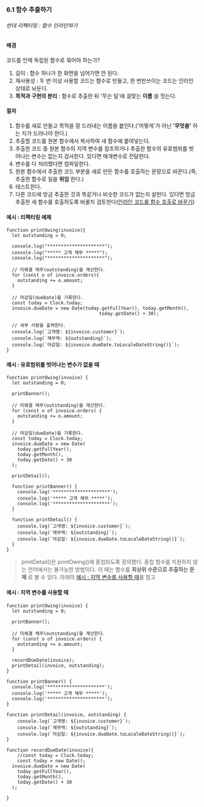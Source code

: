 ### 6.1 함수 추출하기

###### 반대 리팩터링 : _함수 인라인하기_

#### 배경

  코드를 언제 독립된 함수로 묶어야 하는가?
  
  1. 길이 : 함수 하나가 한 화면을 넘어가면 안 된다.
  2. 재사용성 : 두 번 이상 사용할 코드는 함수로 만들고, 한 번만쓰이는 코드는 인라인 상태로 놔둔다.
  3. __목적과 구현의 분리__ : 함수로 추출한 뒤 '무슨 일'에 걸맞는 __이름__ 을 짓는다.


#### 절차
1. 함수를 새로 만들고 목적을 잘 드러내는 이름을 붙인다.('어떻게'가 아닌 __'무엇을'__ 하는 지가 드러나야 한다.)
2. 추출할 코드를 원본 함수에서 복사하여 새 함수에 붙여넣는다.
3. 추출한 코드 중 원본 함수의 지역 변수를 참조하거나 추출한 함수의 유효범위를 벗어나는 변수는 없는지 검사한다. 있다면 매개변수로 전달한다.
4. 변수를 다 처리했다면 컴파일한다.
5. 원본 함수에서 추출한 코드 부분을 새로 만든 함수를 호출하는 문장으로 바꾼다.(즉, 추출한 함수로 일을 __위임__ 한다.)
6. 테스트한다.
7. 다른 코드에 방금 추출한 것과 똑같거나 비슷한 코드가 없는지 살핀다. 있다면 방금 추출한 새 함수를 호출하도록 바꿀지 검토한다([인라인 코드를 함수 호출로 바꾸기](./ch08/REVIEW-8-5.md))

#### 예시 : 리팩터링 예제
```
function printOwing(invoice){
  let outstanding = 0;

  console.log("*********************");
  console.log("***** 고객 채무 *****");
  console.log("*********************");

  // 미해결 채무(outstanding)을 계산한다.
  for (const o of invoice.orders){
    outstanding += o.amount;
  }

  // 마감일(dueDate)을 기록한다.
  const today = Clock.today;
  invoice.dueDate = new Date(today.getFullYear(), today.getMonth(),
                                  today.getDate() + 30);

  // 세부 사항을 출력한다.
  console.log(`고객명: ${invoice.customer}`);
  console.log(`채무액: ${outstanding}`);
  console.log(`마감일: ${invoice.dueDate.toLocaleDateString()}`);
}
```
#### 예시 : 유효범위를 벗어나는 변수가 없을 때
```
function printOwing(invoice) {
  let outstanding = 0;

  printBanner();

  // 미해결 채무(outstanding)을 계산한다.
  for (const o of invoice.orders) {
    outstanding += o.amount;
  }

  // 마감일(dueDate)을 기록한다.
  const today = Clock.today;
  invoice.dueDate = new Date(
    today.getFullYear(),
    today.getMonth(),
    today.getDate() + 30
  );

  printDetail();

  function printBanner() {
    console.log('*********************');
    console.log('***** 고객 채무 *****');
    console.log('*********************');
  }

  function printDetail() {
    console.log(`고객명: ${invoice.customer}`);
    console.log(`채무액: ${outstanding}`);
    console.log(`마감일: ${invoice.dueDate.toLocaleDateString()}`);
  }
}

```
>printDetail()은 printOwing()에 중첩되도록 정의했다. 중첩 함수를 지원하지 않는 언어에서는 불가능한 방법이다. 이 때는 함수를 __최상위 수준으로 추출하는 문제__ 로 볼 수 있다. 아래의 [예시 : 지역 변수를 사용할 때](#예시-:-지역-변수를-사용할-때)를 참고


#### 예시 : 지역 변수를 사용할 때 
```
function printOwing(invoice) {
  let outstanding = 0;

  printBanner();

  // 미해결 채무(outstanding)을 계산한다.
  for (const o of invoice.orders) {
    outstanding += o.amount;
  }

  recordDueDate(invoice);
  printDetail(invoice, outstanding);
}

function printBanner() {
  console.log('*********************');
  console.log('***** 고객 채무 *****');
  console.log('*********************');
}

function printDetail(invoice, outstanding) {
    console.log(`고객명: ${invoice.customer}`);
    console.log(`채무액: ${outstanding}`);
    console.log(`마감일: ${invoice.dueDate.toLocaleDateString()}`);
}

function recordDueDate(invoice){
    //const today = Clock.today;
    const today = new Date();
  invoice.dueDate = new Date(
    today.getFullYear(),
    today.getMonth(),
    today.getDate() + 30
  );

}
```

